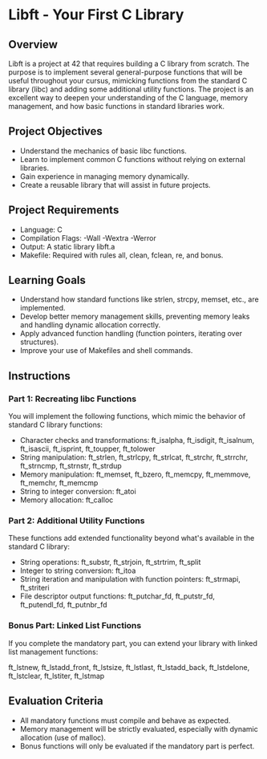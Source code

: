 # Libft - Your First C Library
## Overview
Libft is a project at 42 that requires building a C library from scratch. The purpose is to implement several general-purpose functions that will be useful throughout your cursus, mimicking functions from the standard C library (libc) and adding some additional utility functions. The project is an excellent way to deepen your understanding of the C language, memory management, and how basic functions in standard libraries work.

## Project Objectives
- Understand the mechanics of basic libc functions.
- Learn to implement common C functions without relying on external libraries.
- Gain experience in managing memory dynamically.
- Create a reusable library that will assist in future projects.
## Project Requirements
- Language: C
- Compilation Flags: -Wall -Wextra -Werror
- Output: A static library libft.a
- Makefile: Required with rules all, clean, fclean, re, and bonus.
## Learning Goals
- Understand how standard functions like strlen, strcpy, memset, etc., are implemented.
- Develop better memory management skills, preventing memory leaks and handling dynamic allocation correctly.
- Apply advanced function handling (function pointers, iterating over structures).
- Improve your use of Makefiles and shell commands.
## Instructions
### Part 1: Recreating libc Functions
You will implement the following functions, which mimic the behavior of standard C library functions:

- Character checks and transformations: ft_isalpha, ft_isdigit, ft_isalnum, ft_isascii, ft_isprint, ft_toupper, ft_tolower
- String manipulation: ft_strlen, ft_strlcpy, ft_strlcat, ft_strchr, ft_strrchr, ft_strncmp, ft_strnstr, ft_strdup
- Memory manipulation: ft_memset, ft_bzero, ft_memcpy, ft_memmove, ft_memchr, ft_memcmp
- String to integer conversion: ft_atoi
- Memory allocation: ft_calloc
### Part 2: Additional Utility Functions
These functions add extended functionality beyond what's available in the standard C library:

- String operations: ft_substr, ft_strjoin, ft_strtrim, ft_split
- Integer to string conversion: ft_itoa
- String iteration and manipulation with function pointers: ft_strmapi, ft_striteri
- File descriptor output functions: ft_putchar_fd, ft_putstr_fd, ft_putendl_fd, ft_putnbr_fd
### Bonus Part: Linked List Functions
If you complete the mandatory part, you can extend your library with linked list management functions:

ft_lstnew, ft_lstadd_front, ft_lstsize, ft_lstlast, ft_lstadd_back, ft_lstdelone, ft_lstclear, ft_lstiter, ft_lstmap
## Evaluation Criteria
- All mandatory functions must compile and behave as expected.
- Memory management will be strictly evaluated, especially with dynamic allocation (use of malloc).
- Bonus functions will only be evaluated if the mandatory part is perfect.
